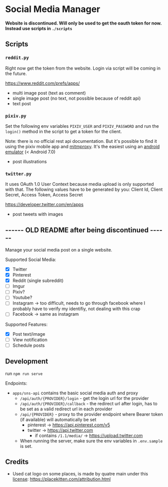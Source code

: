 # Social Media Manager

**Website is discontinued. Will only be used to get the oauth token for now. Instead use scripts in `./scripts`**

## Scripts

### `reddit.py`

Right now get the token from the website. Login via script will be coming in the future.

https://www.reddit.com/prefs/apps/

- multi image post (text as comment)
- single image post (no text, not possible because of reddit api)
- text post

### `pixiv.py`

Set the following env variables `PIXIV_USER` and `PIXIV_PASSWORD` and run the `login()` method in the script to get a token for the client.

Note: there is no official rest api documentation. But it's possible to find it using the pixiv mobile app and [mitmproxy](mitmproxy.org). It's the easiest using an [android emulator](genymotion.com/) (< Android 7.0)

- post illustrations

### `twitter.py`

It uses OAuth 1.0 User Context because media upload is only supported with that. The following values have to be generated by you: Client Id, Client Secret, Access Token, Access Secret

https://developer.twitter.com/en/apps

- post tweets with images

## ------ OLD README after being discontinued ------

Manage your social media post on a single website.

Supported Social Media:

- [x] Twitter
- [x] Pinterest
- [x] Reddit (single subreddit)
- [ ] Imgur
- [ ] Pixiv?
- [ ] Youtube?
- [ ] Instagram -> too difficult, needs to go through facebook where I probably have to verify my identifiy, not dealing with this crap
- [ ] Facebook -> same as instagram

Supported Features:

- [x] Post text/image
- [ ] View notification
- [ ] Schedule posts

## Development

run `npm run serve`

Endpoints:

- `apps/sns-api` contains the basic social media auth and proxy
  - `/api/auth/{PROVIDER}/login` - get the login url for the provider
  - `/api/auth/{PROVIDER}/callback` - the redirect url after login, has to be set as a valid redirect url in each provider
  - `/api/{PROVIDER}` - proxy to the provider endpoint where Bearer token (if available) will automatically be set
    - pinterest -> https://api.pinterest.com/v5
    - twitter -> https://api.twitter.com
      - if contains `/1.1/media/` -> https://upload.twitter.com
  - When running the server, make sure the env variables in `.env.sample` is set.

## Credits

- Used cat logo on some places, is made by quatre main under this [license](https://creativecommons.org/licenses/by/2.0/): https://placekitten.com/attribution.html
